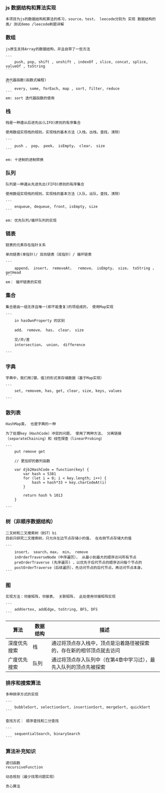 ### js 数据结构和算法实现

    本项目为js的数据结构和算法的练习，source，test， leecode分别为 实现 数据结构的类/ 测试demo /leecode刷题详解

### 数组
    js原生支持Array的数据结构，并且自带了一些方法

    ```
        push, pop, shift , unshift , indexOf , slice, concat, splice, valueOf , toString
    ```

    迭代器函数(函数式编程)
    ```
        every, some, forEach, map , sort, filter, reduce
    ```
    em: sort 迭代器函数的使用

### 栈

    栈是一种遵从后进先出(LIFO)原则的有序集合

    使用数组实现栈的规则，实现栈的基本方法（入栈，出栈，查找，清除）

    ```
        push ， pop， peek， isEmpty， clear， size
    ```

    em: 十进制的进制转换

### 队列

    队列是一种遵从先进先出(FIFO)原则的有序集合

    使用数组实现栈的规则，实现栈的基本方法（入队，出队，查找，清除）

    ```
        enqueue, dequeue, front, isEmpty, size
    ```

    em: 优先队列/循环队列的实现

### 链表

    链表的元素存在指针关系

    单向链表(单指针)/ 双向链表（双指针）/ 循环链表

    ```
        append， insert， removeAt，  remove， isEmpty， size， toString ， getHead
    ```
    em： 循环链表的实现

### 集合

    集合是由一组无序且唯一(即不能重复)的项组成的， 使用Map实现

    ```
        in hasOwnProperty 的区别

        add， remove， has， clear， size

        交/并/差
        intersection， union， difference

    ```

### 字典

    字典中，我们用[键，值]的形式来存储数据（基于Map实现）

    ```
        set, removem, has, get, clear, size, keys, values

    ```

### 散列表

    HashMap类， 也是字典的一种

    为了处理key（HashCode）冲突的问题， 使用了两种方法， 分离链接（separateChaining）和 线性探查（linearProbing）

    ```
        put remove get

        // 更加好的散列函数

        var djb2HashCode = function(key) {
            var hash = 5381
            for (let i = 0; i < key.length; i++) {
                hash = hash*33 + key.charCodeAt(i)           
            }

            return hash % 1013
        } 
        
    ```

### 树（非顺序数据结构）
    二叉树和二叉搜索树（BST）bi
    目前只研究二叉搜索树，只允许左边节点存储小的值， 在右侧节点存储大的值

    ```
        insert， search，max， min， remove
        inOrderTraverseNode（中序遍历）， 从最小到最大的顺序访问所有节点
        preOrderTraverse (先序遍历) ，以优先于后代节点的顺序访问每个节点的
        postOrderTraverse（后续遍历），先访问节点的后代节点，再访问节点本身。
    ```


### 图

    实现方法：邻接矩阵，邻接表， 关联矩阵， 此处使用邻接矩阵实现

    ```
        addVertex, addEdge, toString, BFS, DFS
    ```
算法 | 数据结构 |  描述  
-|-|-
深度优先搜索 | 栈  | 通过将顶点存入栈中，顶点是沿着路径被探索的，存在新的相邻顶点就去访问 |  
广度优先搜索 | 队列 | 通过将顶点存入队列中（在第4章中学习过），最先入队列的顶点先被探索 |



### 排序和搜索算法

    多种排序方式的实现

    ```
        bubbleSort, selectionSort, insertionSort, mergeSort, quickSort
    ```
    
    查找方式： 顺序查找和二分查找

    ```
        sequentialSearch, binarySearch
    ```
    

### 算法补充知识
    递归函数
    recursiveFunction 

    动态规划（最少找零问题实现）

    贪心算法
